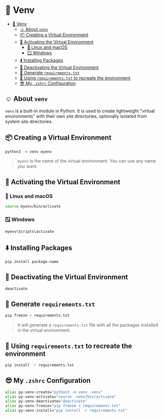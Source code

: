# 📂 Venv

- [📂 Venv](#-venv)
  - [☺️ About `venv`](#️-about-venv)
  - [📦 Creating a Virtual Environment](#-creating-a-virtual-environment)
  - [📂 Activating the Virtual Environment](#-activating-the-virtual-environment)
    - [🐧 Linux and macOS](#-linux-and-macos)
    - [🪟 Windows](#-windows)
  - [⬇️ Installing Packages](#️-installing-packages)
  - [🤚 Deactivating the Virtual Environment](#-deactivating-the-virtual-environment)
  - [🥶 Generate `requirements.txt`](#-generate-requirementstxt)
  - [🥵 Using `requirements.txt` to recreate the environment](#-using-requirementstxt-to-recreate-the-environment)
  - [😎 My `.zshrc` Configuration](#-my-zshrc-configuration)

## ☺️ About `venv`

`venv` is a built-in module in Python. It is used to create lightweight "virtual environments" with their own site directories, optionally isolated from system site directories.

## 📦 Creating a Virtual Environment

```bash
python3 -m venv myenv
```

> `myenv` is the name of the virtual environment. You can use any name you want.

## 📂 Activating the Virtual Environment

### 🐧 Linux and macOS

```bash
source myenv/bin/activate
```

### 🪟 Windows

```bash
myenv\Scripts\activate
```

## ⬇️ Installing Packages

```bash
pip install package-name
```

## 🤚 Deactivating the Virtual Environment

```bash
deactivate
```

## 🥶 Generate `requirements.txt`

```bash
pip freeze > requirements.txt
```

> It will generate a `requirements.txt` file with all the packages installed in the virtual environment.

## 🥵 Using `requirements.txt` to recreate the environment

```bash
pip install -r requirements.txt
```

## 😎 My `.zshrc` Configuration

```bash
alias py-venv-create="python3 -m venv .venv"
alias py-venv-activate="source .venv/bin/activate"
alias py-venv-deactivate="deactivate"
alias py-venv-freeze="pip freeze > requirements.txt"
alias py-venv-install="pip install -r requirements.txt"
```
